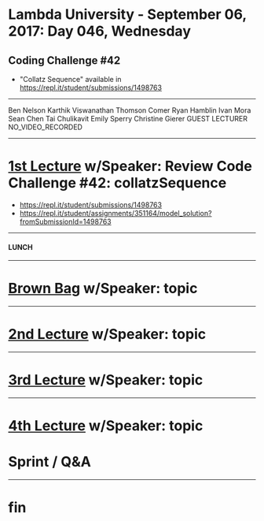 # Lambda University - September 06, 2017: Day 046, Wednesday
## Coding Challenge #42
- "Collatz Sequence" available in https://repl.it/student/submissions/1498763
***
Ben Nelson
Karthik Viswanathan
Thomson Comer
Ryan Hamblin
Ivan Mora
Sean Chen
Tai Chulikavit
Emily Sperry
Christine Gierer
GUEST LECTURER
NO_VIDEO_RECORDED
***
# [1st Lecture](VIDEO_RECORDED_NOT_POSTED) w/Speaker: Review Code Challenge #42: collatzSequence
- https://repl.it/student/submissions/1498763
- https://repl.it/student/assignments/351164/model_solution?fromSubmissionId=1498763

***
#### LUNCH
***
# [Brown Bag](VIDEO_RECORDED_NOT_POSTED) w/Speaker: topic
***
# [2nd Lecture](VIDEO_RECORDED_NOT_POSTED) w/Speaker: topic
***
# [3rd Lecture](VIDEO_RECORDED_NOT_POSTED) w/Speaker: topic
***
# [4th Lecture](VIDEO_RECORDED_NOT_POSTED) w/Speaker: topic
# Sprint / Q&A
***
# fin
